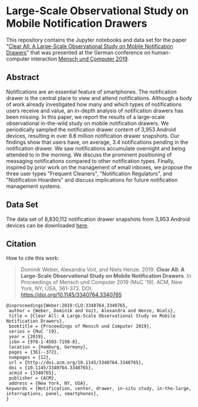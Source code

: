 # Large-Scale Observational Study on Mobile Notification Drawers

This repository contains the Jupyter notebooks and data set for the paper "[Clear All: A Large-Scale Observational Study on Mobile Notification Drawers](https://dl.acm.org/citation.cfm?id=3340765)" that was presented at the German conference on human-computer interaction [Mensch und Computer 2019](http://muc2019.mensch-und-computer.de/).

## Abstract

Notifications are an essential feature of smartphones. The notification drawer is the central place to view and attend notifications. Although a body of work already investigated how many and which types of notifications users receive and value, an in-depth analysis of notification drawers has been missing. In this paper, we report the results of a large-scale observational in-the-wild study on mobile notification drawers. We periodically sampled the notification drawer content of 3,953 Android devices, resulting in over 8.8 million notification drawer snapshots. Our findings show that users have, on average, 3.4 notifications pending in the notification drawer. We saw notifications accumulate overnight and being attended to in the morning. We discuss the prominent positioning of messaging notifications compared to other notification types. Finally, inspired by prior work on the management of email inboxes, we propose the three user types "Frequent Cleaners", "Notification Regulators", and "Notification Hoarders" and discuss implications for future notification management systems.

## Data Set

The data set of 8,830,112 notification drawer snapshots from 3,953 Android devices can be downloaded [here](https://github.com/interactionlab/android-notification-drawers/releases/tag/dataset).

## Citation

How to cite this work:

> Dominik Weber, Alexandra Voit, and Niels Henze. 2019. **Clear All: A Large-Scale Observational Study on Mobile Notification Drawers**. In Proceedings of Mensch und Computer 2019 (MuC '19). ACM, New York, NY, USA, 361-372. DOI: https://doi.org/10.1145/3340764.3340765

```text
@inproceedings{Weber:2019:CLO:3340764.3340765,
 author = {Weber, Dominik and Voit, Alexandra and Henze, Niels},
 title = {Clear All: A Large-Scale Observational Study on Mobile Notification Drawers},
 booktitle = {Proceedings of Mensch und Computer 2019},
 series = {MuC '19},
 year = {2019},
 isbn = {978-1-4503-7198-8},
 location = {Hamburg, Germany},
 pages = {361--372},
 numpages = {12},
 url = {http://doi.acm.org/10.1145/3340764.3340765},
 doi = {10.1145/3340764.3340765},
 acmid = {3340765},
 publisher = {ACM},
 address = {New York, NY, USA},
keywords = {Notification, center, drawer, in-situ study, in-the-large, interruptions, panel, smartphones},
}
```